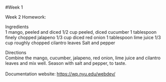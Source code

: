 #Week 1

Week 2 Homework: <br>

Ingredients <br>
1 mango, peeled and diced
1/2 cup peeled, diced cucumber
1 tablespoon finely chopped jalapeno
1/3 cup diced red onion
1 tablespoon lime juice
1/3 cup roughly chopped cilantro leaves
Salt and pepper

Directions <br>
Combine the mango, cucumber, jalapeno, red onion, lime juice and cilantro leaves and mix well. 
Season with salt and pepper, to taste. 
<br>
<br>
Documentation website: https://wp.nyu.edu/webdev/